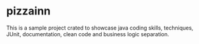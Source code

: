 pizzainn
========

This is a sample project crated to showcase java coding skills, techniques, JUnit, documentation, 
clean code and business logic separation.


